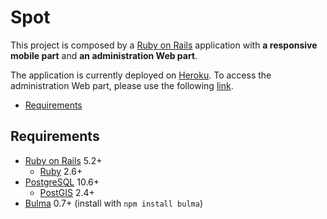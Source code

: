 # Spot

This project is composed by a [Ruby on Rails][rails] application with **a responsive mobile part** and **an administration Web part**.

The application is currently deployed on [Heroku](https://yverdon.herokuapp.com). To access the administration Web part, please use the following [link](https://yverdon.herokuapp.com/admin).

- [Requirements](#requirements)

## Requirements

* [Ruby on Rails][rails] 5.2+
  * [Ruby][ruby] 2.6+
* [PostgreSQL][postgresql] 10.6+
  * [PostGIS][postgis] 2.4+
* [Bulma][bulma] 0.7+ (install with `npm install bulma`)

[bulma]: https://bulma.io
[postgis]: https://postgis.net
[postgresql]: https://www.postgresql.org
[rails]: https://rubyonrails.org
[ruby]: https://www.ruby-lang.org
